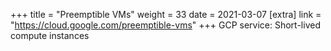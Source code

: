 +++
title = "Preemptible VMs"
weight = 33
date = 2021-03-07
[extra]
link = "https://cloud.google.com/preemptible-vms"
+++
GCP service: Short-lived compute instances


